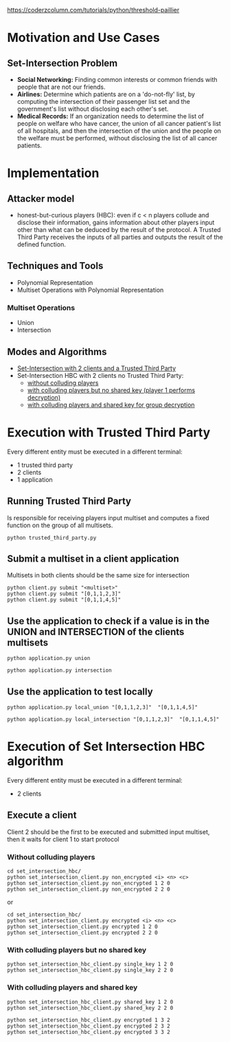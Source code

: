 https://coderzcolumn.com/tutorials/python/threshold-paillier

# Motivation and Use Cases
## Set-Intersection Problem
* **Social Networking:** Finding common interests or common friends with people that are not our friends.
* **Airlines:** Determine which patients are on a 'do-not-fly' list, by computing the intersection of their passenger list set and the government's list without disclosing each other's set.
* **Medical Records:** If an organization needs to determine the list of people on welfare who have cancer, the union of all cancer patient's list of all hospitals, and then the intersection of the union and the people on the welfare must be performed, without disclosing the list of all cancer patients.


# Implementation
## Attacker model
* honest-but-curious players (HBC): even if c < n players collude and disclose their information, gains information about other players input other than what can be deduced by the result of the protocol. A Trusted Third Party receives the inputs of all parties and outputs the result of the defined function.

## Techniques and Tools
* Polynomial Representation
* Multiset Operations with Polynomial Representation

### Multiset Operations
* Union
* Intersection

## Modes and Algorithms
* [Set-Intersection with 2 clients and a Trusted Third Party](#execution-with-trusted-third-party)
* Set-Intersection HBC with 2 clients no Trusted Third Party:
    * [without colluding players](#without-colluding-players)
    * [with colluding players but no shared key (player 1 performs decryption)](#with-colluding-players-but-no-shared-key)
    * [with colluding players and shared key for group decryption](#with-colluding-players-and-shared-key)


# Execution with Trusted Third Party
Every different entity must be executed in a different terminal:
* 1 trusted third party
* 2 clients
* 1 application

## Running Trusted Third Party
Is responsible for receiving players input multiset and computes a fixed function on the group of all multisets.
```
python trusted_third_party.py
```

## Submit a multiset in a client application
Multisets in both clients should be the same size for intersection
```
python client.py submit "<multiset>"
python client.py submit "[0,1,1,2,3]"
python client.py submit "[0,1,1,4,5]"
```

## Use the application to check if a value is in the UNION and INTERSECTION of the clients multisets
```
python application.py union

python application.py intersection
```

## Use the application to test locally
```
python application.py local_union "[0,1,1,2,3]"  "[0,1,1,4,5]"

python application.py local_intersection "[0,1,1,2,3]"  "[0,1,1,4,5]"
```

# Execution of Set Intersection HBC algorithm
Every different entity must be executed in a different terminal:
* 2 clients

## Execute a client
Client 2 should be the first to be executed and submitted input multiset, then it waits for client 1 to start protocol

### Without colluding players
```
cd set_intersection_hbc/
python set_intersection_client.py non_encrypted <i> <n> <c>
python set_intersection_client.py non_encrypted 1 2 0
python set_intersection_client.py non_encrypted 2 2 0
```
or
```
cd set_intersection_hbc/
python set_intersection_client.py encrypted <i> <n> <c>
python set_intersection_client.py encrypted 1 2 0
python set_intersection_client.py encrypted 2 2 0
```

### With colluding players but no shared key
```
python set_intersection_hbc_client.py single_key 1 2 0
python set_intersection_hbc_client.py single_key 2 2 0
```

### With colluding players and shared key
```
python set_intersection_hbc_client.py shared_key 1 2 0
python set_intersection_hbc_client.py shared_key 2 2 0

python set_intersection_hbc_client.py encrypted 1 3 2
python set_intersection_hbc_client.py encrypted 2 3 2
python set_intersection_hbc_client.py encrypted 3 3 2
```